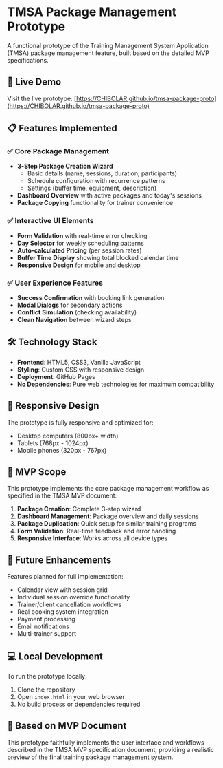 # TMSA Package Management Prototype

A functional prototype of the Training Management System Application (TMSA) package management feature, built based on the detailed MVP specifications.

## 🚀 Live Demo

Visit the live prototype: [https://CHIBOLAR.github.io/tmsa-package-proto](https://CHIBOLAR.github.io/tmsa-package-proto)

## 📋 Features Implemented

### ✅ Core Package Management
- **3-Step Package Creation Wizard**
  - Basic details (name, sessions, duration, participants)
  - Schedule configuration with recurrence patterns
  - Settings (buffer time, equipment, description)
- **Dashboard Overview** with active packages and today's sessions
- **Package Copying** functionality for trainer convenience

### ✅ Interactive UI Elements
- **Form Validation** with real-time error checking
- **Day Selector** for weekly scheduling patterns
- **Auto-calculated Pricing** (per session rates)
- **Buffer Time Display** showing total blocked calendar time
- **Responsive Design** for mobile and desktop

### ✅ User Experience Features
- **Success Confirmation** with booking link generation
- **Modal Dialogs** for secondary actions
- **Conflict Simulation** (checking availability)
- **Clean Navigation** between wizard steps

## 🛠️ Technology Stack

- **Frontend**: HTML5, CSS3, Vanilla JavaScript
- **Styling**: Custom CSS with responsive design
- **Deployment**: GitHub Pages
- **No Dependencies**: Pure web technologies for maximum compatibility

## 📱 Responsive Design

The prototype is fully responsive and optimized for:
- Desktop computers (800px+ width)
- Tablets (768px - 1024px)
- Mobile phones (320px - 767px)

## 🎯 MVP Scope

This prototype implements the core package management workflow as specified in the TMSA MVP document:

1. **Package Creation**: Complete 3-step wizard
2. **Dashboard Management**: Package overview and daily sessions
3. **Package Duplication**: Quick setup for similar training programs
4. **Form Validation**: Real-time feedback and error handling
5. **Responsive Interface**: Works across all device types

## 🚧 Future Enhancements

Features planned for full implementation:
- Calendar view with session grid
- Individual session override functionality  
- Trainer/client cancellation workflows
- Real booking system integration
- Payment processing
- Email notifications
- Multi-trainer support

## 💻 Local Development

To run the prototype locally:

1. Clone the repository
2. Open `index.html` in your web browser
3. No build process or dependencies required

## 📝 Based on MVP Document

This prototype faithfully implements the user interface and workflows described in the TMSA MVP specification document, providing a realistic preview of the final training package management system.